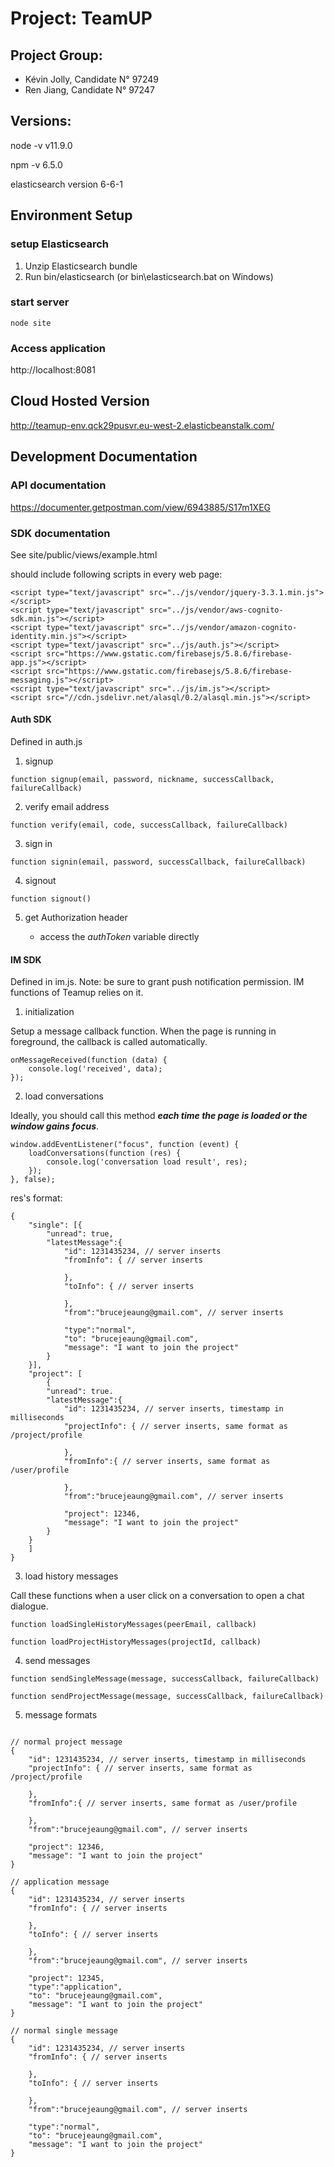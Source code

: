 # Project: TeamUP

## Project Group:
- Kévin Jolly, Candidate N° 97249
- Ren Jiang, Candidate N° 97247

## Versions:
node -v
v11.9.0

npm -v
6.5.0

elasticsearch
version 6-6-1

## Environment Setup
### setup Elasticsearch
1. Unzip Elasticsearch bundle
2. Run bin/elasticsearch (or bin\elasticsearch.bat on Windows)

### start server
```
node site
```

### Access application
http://localhost:8081

## Cloud Hosted Version
http://teamup-env.qck29pusvr.eu-west-2.elasticbeanstalk.com/


## Development Documentation
### API documentation 
https://documenter.getpostman.com/view/6943885/S17m1XEG

### SDK documentation

See site/public/views/example.html

should include following scripts in every web page: 

```
<script type="text/javascript" src="../js/vendor/jquery-3.3.1.min.js"></script>
<script type="text/javascript" src="../js/vendor/aws-cognito-sdk.min.js"></script>
<script type="text/javascript" src="../js/vendor/amazon-cognito-identity.min.js"></script>
<script type="text/javascript" src="../js/auth.js"></script>
<script src="https://www.gstatic.com/firebasejs/5.8.6/firebase-app.js"></script>
<script src="https://www.gstatic.com/firebasejs/5.8.6/firebase-messaging.js"></script>
<script type="text/javascript" src="../js/im.js"></script>
<script src="//cdn.jsdelivr.net/alasql/0.2/alasql.min.js"></script>
```

#### Auth SDK

Defined in auth.js

1. signup
```
function signup(email, password, nickname, successCallback, failureCallback)
```

2. verify email address
```
function verify(email, code, successCallback, failureCallback)
```

3. sign in
```
function signin(email, password, successCallback, failureCallback)
```

4. signout
```
function signout()
```

5. get Authorization header

    * access the *authToken* variable directly

#### IM SDK

Defined in im.js. Note: be sure to grant push notification permission. IM functions of Teamup relies on it.

1. initialization

Setup a message callback function. When the page is running in foreground, the callback is called automatically.
```
onMessageReceived(function (data) {
    console.log('received', data);
});
```

2. load conversations

Ideally, you should call this method ***each time the page is loaded or the window gains focus***.

```
window.addEventListener("focus", function (event) {
    loadConversations(function (res) {
        console.log('conversation load result', res);
    });
}, false);

```

res's format:
```
{
    "single": [{
        "unread": true,
        "latestMessage":{
            "id": 1231435234, // server inserts
            "fromInfo": { // server inserts

            },
            "toInfo": { // server inserts

            },
            "from":"brucejeaung@gmail.com", // server inserts

            "type":"normal",
            "to": "brucejeaung@gmail.com",
            "message": "I want to join the project"
        }
    }],
    "project": [
        {
        "unread": true.
        "latestMessage":{
            "id": 1231435234, // server inserts, timestamp in milliseconds
            "projectInfo": { // server inserts, same format as /project/profile

            },
            "fromInfo":{ // server inserts, same format as /user/profile

            }, 
            "from":"brucejeaung@gmail.com", // server inserts

            "project": 12346,
            "message": "I want to join the project"
        }
    }
    ]
}
```

3. load history messages

Call these functions when a user click on a conversation to open a chat dialogue.
```
function loadSingleHistoryMessages(peerEmail, callback)

function loadProjectHistoryMessages(projectId, callback)
```

4. send messages

```
function sendSingleMessage(message, successCallback, failureCallback)

function sendProjectMessage(message, successCallback, failureCallback)
```

5. message formats
   
```

// normal project message
{
    "id": 1231435234, // server inserts, timestamp in milliseconds
    "projectInfo": { // server inserts, same format as /project/profile

    },
    "fromInfo":{ // server inserts, same format as /user/profile

    }, 
    "from":"brucejeaung@gmail.com", // server inserts

    "project": 12346,
    "message": "I want to join the project"
}

// application message
{
    "id": 1231435234, // server inserts
    "fromInfo": { // server inserts

    },
    "toInfo": { // server inserts

    },
    "from":"brucejeaung@gmail.com", // server inserts

    "project": 12345,
    "type":"application",
    "to": "brucejeaung@gmail.com",
    "message": "I want to join the project"
}

// normal single message
{
    "id": 1231435234, // server inserts
    "fromInfo": { // server inserts

    },
    "toInfo": { // server inserts

    },
    "from":"brucejeaung@gmail.com", // server inserts

    "type":"normal",
    "to": "brucejeaung@gmail.com",
    "message": "I want to join the project"
}

```